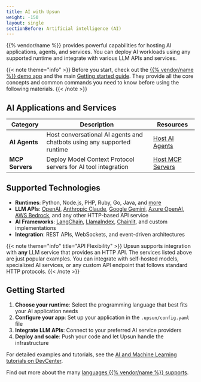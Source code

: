 ```yaml
---
title: AI with Upsun
weight: -150
layout: single
sectionBefore: Artificial intelligence (AI)
---
```


{{% vendor/name %}} provides powerful capabilities for hosting AI applications, agents, and services. You can deploy AI workloads using any supported runtime and integrate with various LLM APIs and services.

{{< note theme="info" >}}
Before you start, check out the [{{% vendor/name %}} demo app](https://console.upsun.com/projects/create-project) and the main [Getting started guide](/get-started/here/_index.md).
They provide all the core concepts and common commands you need to know before using the following materials.
{{< /note >}}

## AI Applications and Services

| Category | Description | Resources |
|----------|-------------|-----------|
| **AI Agents** | Host conversational AI agents and chatbots using any supported runtime | [Host AI Agents](aiagent.md) |
| **MCP Servers** | Deploy Model Context Protocol servers for AI tool integration | [Host MCP Servers](mcp.md) |

## Supported Technologies

- **Runtimes**: Python, Node.js, PHP, Ruby, Go, Java, and [more](/create-apps/app-reference/single-runtime-image.md#types)
- **LLM APIs**: [OpenAI](https://platform.openai.com/docs), [Anthropic Claude](https://docs.anthropic.com/en/docs/getting-started-with-the-api), [Google Gemini](https://ai.google.dev/docs), [Azure OpenAI](https://learn.microsoft.com/en-us/azure/ai-services/openai/), [AWS Bedrock](https://docs.aws.amazon.com/bedrock/), and any other HTTP-based API service
- **AI Frameworks**: [LangChain](https://python.langchain.com/docs/get_started/introduction), [LlamaIndex](https://docs.llamaindex.ai/), [Chainlit](https://docs.chainlit.io/), and custom implementations
- **Integration**: REST APIs, WebSockets, and event-driven architectures

{{< note theme="info" title="API Flexibility" >}}
Upsun supports integration with **any** LLM service that provides an HTTP API. The services listed above are just popular examples. You can integrate with self-hosted models, specialized AI services, or any custom API endpoint that follows standard HTTP protocols.
{{< /note >}}

## Getting Started

1. **Choose your runtime**: Select the programming language that best fits your AI application needs
2. **Configure your app**: Set up your application in the `.upsun/config.yaml` file
3. **Integrate LLM APIs**: Connect to your preferred AI service providers
4. **Deploy and scale**: Push your code and let Upsun handle the infrastructure

For detailed examples and tutorials, see the [AI and Machine Learning tutorials on DevCenter](https://devcenter.upsun.com/posts/?utm_source=docs&utm_medium=ai-section&utm_campaign=tutorials).

Find out more about the many [languages {{% vendor/name %}} supports](/languages/_index.md).
